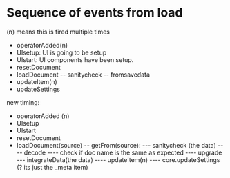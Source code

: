 # Sequence of events from load
(n) means this is fired multiple times
- operatorAdded(n)
- UIsetup: UI is going to be setup
- UIstart: UI components have been setup.
- resetDocument
- loadDocument
-- sanitycheck
-- fromsavedata
- updateItem(n)
- updateSettings


new timing: 
- operatorAdded (n)
- UIsetup
- UIstart
- resetDocument
- loadDocument(source)
-- getFrom(source):
--- sanitycheck (the data)
---- decode
---- check if doc name is the same as expected
---- upgrade
--- integrateData(the data)
---- updateItem(n)
---- core.updateSettings (? its just the _meta item)